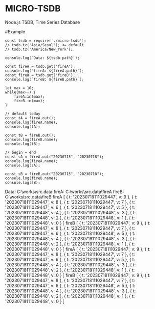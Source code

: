 # MICRO-TSDB
Node.js TSDB, Time Series Database

#Example
```
const tsdb = require('./micro-tsdb');
// tsdb.tz('Asia/Seoul'); <= default
// tsdb.tz('America/New_York');

console.log(`Data: ${tsdb.path}`);

const fireA = tsdb.get('fireA');
console.log(`fireA: ${fireA.path}`);
const fireB = tsdb.get('fireB');
console.log(`fireB: ${fireB.path}`);

let max = 10;
while(max--) {
    fireA.in(max);
    fireB.in(max);
}

// default today
const tA = fireA.out();
console.log(fireA.name);
console.log(tA);

const tB = fireB.out();
console.log(fireB.name);
console.log(tB);

// begin ~ end
const sA = fireA.out("20230715", "20230718");
console.log(fireA.name);
console.log(sA);

const sB = fireB.out("20230715", "20230718");
console.log(fireB.name);
console.log(sB);
```

Data: C:\works\src\.data
fireA: C:\works\src\.data\fireA
fireB: C:\works\src\.data\fireB
fireA
[
  { t: '20230718111029447', v: 9 },
  { t: '20230718111029447', v: 8 },
  { t: '20230718111029447', v: 7 },
  { t: '20230718111029447', v: 6 },
  { t: '20230718111029447', v: 5 },
  { t: '20230718111029448', v: 4 },
  { t: '20230718111029448', v: 3 },
  { t: '20230718111029448', v: 2 },
  { t: '20230718111029448', v: 1 },
  { t: '20230718111029448', v: 0 }
]
fireB
[
  { t: '20230718111029447', v: 9 },
  { t: '20230718111029447', v: 8 },
  { t: '20230718111029447', v: 7 },
  { t: '20230718111029447', v: 6 },
  { t: '20230718111029448', v: 5 },
  { t: '20230718111029448', v: 4 },
  { t: '20230718111029448', v: 3 },
  { t: '20230718111029448', v: 2 },
  { t: '20230718111029448', v: 1 },
  { t: '20230718111029448', v: 0 }
]
fireA
[
  { t: '20230718111029447', v: 9 },
  { t: '20230718111029447', v: 8 },
  { t: '20230718111029447', v: 7 },
  { t: '20230718111029447', v: 6 },
  { t: '20230718111029447', v: 5 },
  { t: '20230718111029448', v: 4 },
  { t: '20230718111029448', v: 3 },
  { t: '20230718111029448', v: 2 },
  { t: '20230718111029448', v: 1 },
  { t: '20230718111029448', v: 0 }
]
fireB
[
  { t: '20230718111029447', v: 9 },
  { t: '20230718111029447', v: 8 },
  { t: '20230718111029447', v: 7 },
  { t: '20230718111029447', v: 6 },
  { t: '20230718111029448', v: 5 },
  { t: '20230718111029448', v: 4 },
  { t: '20230718111029448', v: 3 },
  { t: '20230718111029448', v: 2 },
  { t: '20230718111029448', v: 1 },
  { t: '20230718111029448', v: 0 }
]


